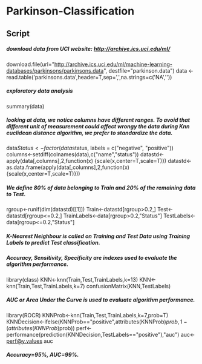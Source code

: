 Parkinson-Classification
========================
## Script 

##### download data from UCI website: http://archive.ics.uci.edu/ml/

download.file(url="http://archive.ics.uci.edu/ml/machine-learning-databases/parkinsons/parkinsons.data", destfile="parkinson.data")
data <- read.table('parkinsons.data',header=T,sep=',',na.strings=c('NA',''))

##### exploratory data analysis

summary(data)

##### looking at data, we notice columns have different ranges. To avoid that different unit of measurement could affect wrongy the data during Knn euclidean distance algorithm, we prefer to standardize the data.

data$Status<-factor(data$status, labels = c("negative", "positive"))
columns<-setdiff(colnames(data),c("name","status"))
datastd<-apply(data[,columns],2,function(x) {scale(x,center=T,scale=T)})
datastd<-as.data.frame(apply(data[,columns],2,function(x) {scale(x,center=T,scale=T)}))

##### We define 80% of data belonging to Train and 20% of the remaining data to Test.

rgroup<-runif(dim(datastd)[[1]])
Train<-datastd[rgroup>0.2,]
Test<-datastd[rgroup<=0.2,]
TrainLabels<-data[rgroup>0.2,"Status"]
TestLabels<-data[rgroup<=0.2,"Status"]

##### K-Nearest Neighbour is called on Training and Test Data using Training Labels to predict Test classification.
##### Accuracy, Sensitivity, Specificity are indexes used to evaluate the algorithm performance.

library(class)
KNN<-knn(Train,Test,TrainLabels,k=13)
KNN<-knn(Train,Test,TrainLabels,k=7)
confusionMatrix(KNN,TestLabels)

##### AUC or Area Under the Curve is used to evaluate algorithm performance. 

library(ROCR)
KNNProb<-knn(Train,Test,TrainLabels,k=7,prob=T)
KNNDecision<-ifelse(KNNProb=="positive",attributes(KNNProb)$prob,1-(attributes(KNNProb)$prob))
perf<-performance(prediction(KNNDecision,TestLabels=="positive"),"auc")
auc<-perf@y.values
auc

##### Accuracy=95%, AUC=99%.



